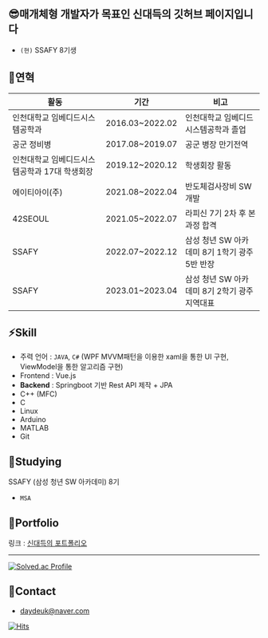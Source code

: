 ## 😎매개체형 개발자가 목표인 신대득의 깃허브 페이지입니다
- <code>(현)</code> SSAFY 8기생

## 👋연혁

| 활동 | 기간 | 비고|
| ------ | ------ | ------ |
| 인천대학교 임베디드시스템공학과 | 2016.03~2022.02| 인천대학교 임베디드시스템공학과 졸업 |
| 공군 정비병 | 2017.08~2019.07 | 공군 병장 만기전역 |
| 인천대학교 임베디드시스템공학과 17대 학생회장 | 2019.12~2020.12 | 학생회장 활동 |
| 에이티아이(주) | 2021.08~2022.04 | 반도체검사장비 SW 개발 |
|    42SEOUL    | 2021.05~2022.07 | 라피신 7기 2차 후 본과정 합격 |
|    SSAFY      | 2022.07~2022.12 | 삼성 청년 SW 아카데미 8기 1학기 광주 5반 반장 |
|    SSAFY      | 2023.01~2023.04 | 삼성 청년 SW 아카데미 8기 2학기 광주지역대표 |

## ⚡Skill
- 주력 언어 : <code>JAVA</code>, <code>C#</code> (WPF MVVM패턴을 이용한 xaml을 통한 UI 구현, ViewModel을 통한 알고리즘 구현)
- Frontend : Vue.js
- **Backend** : Springboot 기반 Rest API 제작 + JPA
- C++ (MFC)
- C
- Linux
- Arduino
- MATLAB
- Git

## 👀Studying
SSAFY (삼성 청년 SW 아카데미) 8기
- <code>MSA</code>

## 📘Portfolio
링크 : [신대득의 포트폴리오](https://tiny-astrodon-7d8.notion.site/7c35925606dd4905a7582a0901649b58) <br/>


<hr/>

[![Solved.ac Profile](http://mazassumnida.wtf/api/v2/generate_badge?boj=shindae96)](https://solved.ac/shindaed96/)

## 💬Contact
- daydeuk@naver.com

[![Hits](https://hits.seeyoufarm.com/api/count/incr/badge.svg?url=https%3A%2F%2Fgithub.com%2Fdaydeuk%2Fdaydeuk&count_bg=%2300FFA9&title_bg=%234ABA5F&icon=&icon_color=%23E7E7E7&title=hits&edge_flat=false)](https://hits.seeyoufarm.com)

<!---
daedeuk/daedeuk is a ✨ special ✨ repository because its `README.md` (this file) appears on your GitHub profile.
You can click the Preview link to take a look at your changes.
--->
